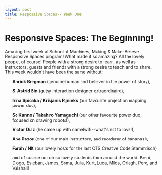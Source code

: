```yaml
---
layout: post
title: Responsive Spaces-- Week One!
---
```


# Responsive Spaces: The Beginning!

Amazing first week at School of Machines, Making & Make-Believe Responsive Spaces program! What made it so amazing? All the lovely people, of course! People with a strong desire to learn, as well as instructors, guests and friends with a strong desire to teach and to share. This week wouldn't have been the same without: 

<div>
<ul><b>Anrick Bregman</b> (genuine human and believer in the power of story),</ul> 
<ul><b>S. Astrid Bin</b> (gutsy interaction designer extraordinaire), </ul>
<ul><b>Irina Spicaka / Krisjanis Rijnieks</b> (our favourite projection mapping power duo), </ul>
<ul><b>So Kanno / Takahiro Yamaguchi</b> (our other favourite power duo, focused on drawing robots!), </ul>
<ul><b>Victor Diaz</b> (he came up with camelwifi--what's not to love!), </ul>
<ul><b>Abe Pazos</b> (one of our main instructors, and reorderer of bananas!), </ul>
<ul><b>Farah / NK</b> (our lovely hosts for the last OTS Creative Code Stammtisch)</ul>
<ul>and of course our oh so lovely students from around the world: Brent, Diogo, Esteban, James, Soma, Julia, Kurt, Luca, Milos, Orlagh, Pere, and Vaishali!</ul>
</div>
<!--

[Week One in Pictures!](https://raw.githubusercontent.com/schoolofma/schoolofma.github.io/master/i/weekOne.png "Week One")
-->
<div>
<img src="{{ site.baseurl }}i/RS_Week1_11_s.jpg" class="pic">
<img src="{{ site.baseurl }}i/RS_Week1_12_s.jpg" class="pic">
<img src="{{ site.baseurl }}i/RS_Week1_08_s.jpg" class="pic">
<img src="{{ site.baseurl }}i/RS_Week1_04_s.png" class="pic">
<img src="{{ site.baseurl }}i/RS_Week1_01_s.png" class="pic">
<img src="{{ site.baseurl }}i/projection.jpg" class="pic">
<img src="{{ site.baseurl }}i/projection02.JPG" class="pic">
<img src="{{ site.baseurl }}i/RS_Week1_03_s.png" class="pic">
<img src="{{ site.baseurl }}i/RS_Week1_06_s.jpg" class="pic">
<img src="{{ site.baseurl }}i/RS_Week1_07_s.jpg" class="pic">
<img src="{{ site.baseurl }}i/RS_Week1_14_s.jpg" class="pic">
<img src="{{ site.baseurl }}i/RS_Week1_02_s.png" class="pic">
<img src="{{ site.baseurl }}i/RS_Week1_16_s.jpg" class="pic">
</div>

